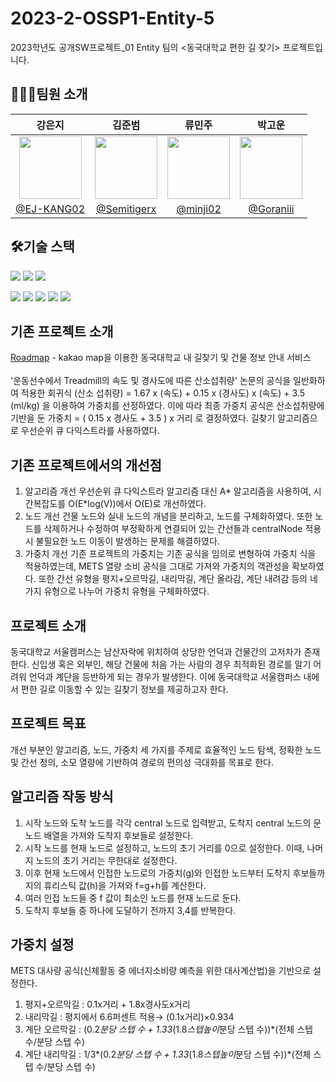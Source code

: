 # 2023-2-OSSP1-Entity-5
2023학년도 공개SW프로젝트_01 Entity 팀의 <동국대학교 편한 길 찾기> 프로젝트입니다.<br>

## 🧑🏻‍💻팀원 소개
|강은지|김준범|류민주|박고운|
|:-:|:-:|:-:|:-:|
|<img src="https://avatars.githubusercontent.com/u/97174348?v=4" width="100px" />|<img src="https://avatars.githubusercontent.com/u/144897551?v=4" width="100px" />|<img src="https://avatars.githubusercontent.com/u/135093109?v=4" width="100px" />|<img src="https://avatars.githubusercontent.com/u/104720260?v=4" width="100px" />|
|[@EJ-KANG02](https://github.com/EJ-KANG02)|[@Semitigerx](https://github.com/Semitigerx)|[@minji02](https://github.com/minij02)|[@Goraniii](https://github.com/Goraniiii)|

## 🛠️기술 스택
<img src="https://img.shields.io/badge/Intellij-000000?style=flat-square&logo=intellijidea&logoColor=white"/> <img src="https://img.shields.io/badge/Git-F05032?style=flat-square&logo=git&logoColor=white"/> <img src="https://img.shields.io/badge/GitHub-181717?style=flat-square&logo=GitHub&logoColor=white"/>

<img src="https://img.shields.io/badge/React-61DAFB?style=flat-square&logo=React&logoColor=black"/> <img src="https://img.shields.io/badge/HTML5-E34F26?style=flat-square&logo=html5&logoColor=white"/> <img src="https://img.shields.io/badge/CSS3-1572B6?style=flat-square&logo=css3&logoColor=white"/> <img src="https://img.shields.io/badge/JavaScript-F7DF1E?style=flat-square&logo=javascript&logoColor=black"/> <img src="https://img.shields.io/badge/Spring-6DB33F?style=flat-square&logo=Spring&logoColor=white"/>

## 기존 프로젝트 소개
[Roadmap](https://github.com/CSID-DGU/2023-1-OSSP1-Roadmap-10) -  kakao map을 이용한 동국대학교 내 길찾기 및 건물 정보 안내 서비스<br><br>
'운동선수에서 Treadmill의 속도 및 경사도에 따른 산소섭취량' 논문의 공식을 일반화하여 적용한 회귀식 (산소 섭취량) = 1.67 x (속도) + 0.15 x (경사도) x (속도) + 3.5 (ml/kg) 을 이용하여 가중치를 선정하였다.
이에 따라 최종 가중치 공식은 산소섭취량에 기반을 둔
가중치 = ( 0.15 x 경사도 + 3.5 ) x 거리
로 결정하였다.
길찾기 알고리즘으로 우선순위 큐 다익스트라를 사용하였다.

## 기존 프로젝트에서의 개선점
1. 알고리즘 개선
우선순위 큐 다익스트라 알고리즘 대신 A* 알고리즘을 사용하여, 시간복잡도를 O(E*log(V))에서 O(E)로 개선하였다. 
2. 노드 개선
건물 노드와 실내 노드의 개념을 분리하고, 노드를 구체화하였다. 또한 노드를 삭제하거나 수정하여 부정확하게 연결되어 있는 간선들과 centralNode 적용 시 불필요한 노드 이동이 발생하는 문제를 해결하였다.
3. 가중치 개선
기존 프로젝트의 가중치는 기존 공식을 임의로 변형하여 가중치 식을 적용하였는데, METS 열량 소비 공식을 그대로 가져와 가중치의 객관성을 확보하였다. 또한 간선 유형을 평지+오르막길, 내리막길, 계단 올라감, 계단 내려감 등의 네가지 유형으로 나누어 가중치 유형을 구체화하였다.
 
## 프로젝트 소개
동국대학교 서울캠퍼스는 남산자락에 위치하여 상당한 언덕과 건물간의 고저차가 존재한다. 신입생 혹은 외부인, 해당 건물에 처음 가는 사람의 경우 최적화된 경로를 알기 어려워 언덕과 계단을 등반하게 되는 경우가 발생한다. 이에 동국대학교 서울캠퍼스 내에서 편한 길로 이동할 수 있는 길찾기 정보를 제공하고자 한다.

## 프로젝트 목표
개선 부분인 알고리즘, 노드, 가중치 세 가지를 주제로 효율적인 노드 탐색, 정확한 노드 및 간선 정의, 소모 열량에 기반하여 경로의 편의성 극대화를 목표로 한다.

## 알고리즘 작동 방식
1. 시작 노드와 도착 노드를 각각 central 노드로 입력받고, 도착지 central 노드의 문 노드 배열을 가져와 도착지 후보들로 설정한다.
2. 시작 노드를 현재 노드로 설정하고, 노드의 초기 거리를 0으로 설정한다. 이때, 나머지 노드의 초기 거리는 무한대로 설정한다.
3. 이후 현재 노드에서 인접한 노드로의 가중치(g)와 인접한 노드부터 도착지 후보들까지의 휴리스틱 값(h)을 가져와 f=g+h를 계산한다.
4. 여러 인접 노드들 중 f 값이 최소인 노드를 현재 노드로 둔다.
5. 도착지 후보들 중 하나에 도달하기 전까지 3,4를 반복한다.

## 가중치 설정
METS 대사량 공식(신체활동 중 에너지소비량 예측을 위한 대사계산법)을 기반으로 설정한다.
1. 평지+오르막길 : 0.1x거리 + 1.8x경사도x거리
2. 내리막길 : 평지에서 6.6퍼센트 적용→ (0.1x거리)×0.934
3. 계단 오르막길 : (0.2*분당 스텝 수 + 1.33*(1.8*스텝높이*분당 스텝 수))*(전체 스텝 수/분당 스텝 수)
4. 계단 내리막길 : 1/3*(0.2*분당 스텝 수 + 1.33*(1.8*스텝높이*분당 스텝 수))*(전체 스텝 수/분당 스텝 수)

